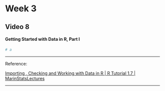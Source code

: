 # Week 3

## Video 8

#### Getting Started with Data in R, Part I

```R
# a
```



---

Reference:

[Importing , Checking and Working with Data in R | R Tutorial 1.7 | MarinStatsLectures](https://www.youtube.com/watch?v=2TcPAZOyV0U&list=PLqzoL9-eJTNARFXxgwbqGo56NtbJnB37A&index=8)

---

